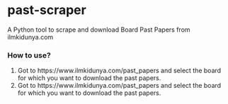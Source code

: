 # past-scraper
A Python tool to scrape and download Board Past Papers from ilmkidunya.com

<h3>How to use?</h3>

<ol>
<li>Got to https://www.ilmkidunya.com/past_papers and select the board for which you want to download the past papers.</li>
<li>Got to https://www.ilmkidunya.com/past_papers and select the board for which you want to download the past papers.</li>
</ol>
